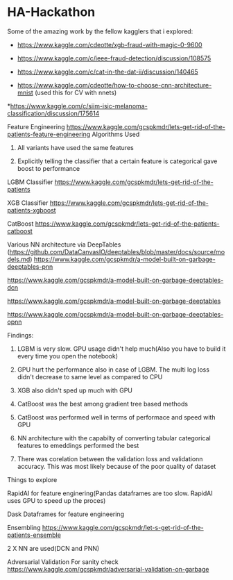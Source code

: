 # HA-Hackathon

Some of the amazing work by the fellow kagglers that i explored:

* https://www.kaggle.com/cdeotte/xgb-fraud-with-magic-0-9600

* https://www.kaggle.com/c/ieee-fraud-detection/discussion/108575

* https://www.kaggle.com/c/cat-in-the-dat-ii/discussion/140465

* https://www.kaggle.com/cdeotte/how-to-choose-cnn-architecture-mnist (used this for CV with nnets)

*https://www.kaggle.com/c/siim-isic-melanoma-classification/discussion/175614

Feature Engineering
https://www.kaggle.com/gcspkmdr/lets-get-rid-of-the-patients-feature-engineering
Algorithms Used
1. All variants have used the same features

2. Explicitly telling the classifier that a certain feature is categorical gave boost to performance

LGBM Classifier
https://www.kaggle.com/gcspkmdr/lets-get-rid-of-the-patients

XGB Classifier
https://www.kaggle.com/gcspkmdr/lets-get-rid-of-the-patients-xgboost

CatBoost
https://www.kaggle.com/gcspkmdr/lets-get-rid-of-the-patients-catboost

Various NN architecture via DeepTables (https://github.com/DataCanvasIO/deeptables/blob/master/docs/source/models.md)
https://www.kaggle.com/gcspkmdr/a-model-built-on-garbage-deeptables-pnn

https://www.kaggle.com/gcspkmdr/a-model-built-on-garbage-deeptables-dcn

https://www.kaggle.com/gcspkmdr/a-model-built-on-garbage-deeptables

https://www.kaggle.com/gcspkmdr/a-model-built-on-garbage-deeptables-opnn

Findings:

1. LGBM is very slow. GPU usage didn't help much(Also you have to build it every time you open the notebook)

2. GPU hurt the performance also in case of LGBM. The multi log loss didn't decrease to same level as compared to CPU

3. XGB also didn't sped up much with GPU

4. CatBoost was the best among gradient tree based methods

5. CatBoost was performed well in terms of performace and speed with GPU

6. NN architecture with the capabilty of converting tabular categorical features to emeddings performed the best

7. There was corelation between the validation loss and validationn accuracy. This was most likely because of the poor quality of dataset

Things to explore

RapidAI for feature enginering(Pandas dataframes are too slow. RapidAI uses GPU to speed up the proces)

Dask Dataframes for feature engineering

Ensembling
https://www.kaggle.com/gcspkmdr/let-s-get-rid-of-the-patients-ensemble

2 X NN are used(DCN and PNN)

Adversarial Validation
For sanity check
https://www.kaggle.com/gcspkmdr/adversarial-validation-on-garbage
